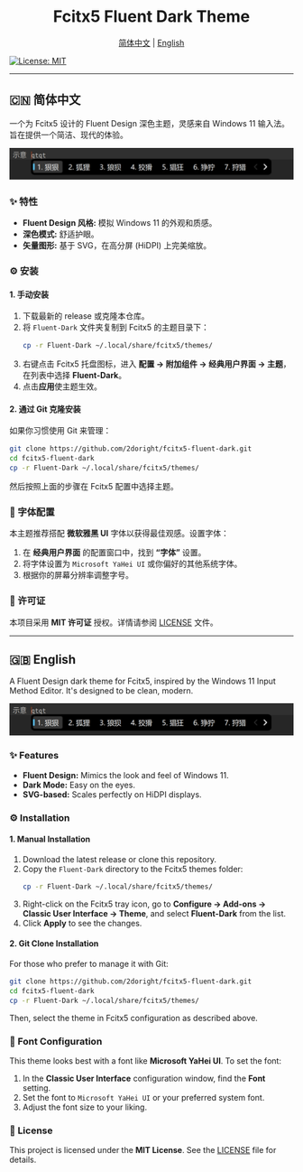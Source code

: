 <div align="center">

# Fcitx5 Fluent Dark Theme

[简体中文](#-简体中文) | [English](#-english)

</div>

[![License: MIT](https://img.shields.io/badge/License-MIT-yellow.svg)](https://opensource.org/licenses/MIT)

---

<a name="-简体中文"></a>

## 🇨🇳 简体中文

一个为 Fcitx5 设计的 Fluent Design 深色主题，灵感来自 Windows 11 输入法。旨在提供一个简洁、现代的体验。

![效果截图](screenshot.png)

### ✨ 特性

-   **Fluent Design 风格:** 模拟 Windows 11 的外观和质感。
-   **深色模式:** 舒适护眼。
-   **矢量图形:** 基于 SVG，在高分屏 (HiDPI) 上完美缩放。

### ⚙️ 安装

#### 1. 手动安装

1.  下载最新的 release 或克隆本仓库。
2.  将 `Fluent-Dark` 文件夹复制到 Fcitx5 的主题目录下：
    ```bash
    cp -r Fluent-Dark ~/.local/share/fcitx5/themes/
    ```
3.  右键点击 Fcitx5 托盘图标，进入 **配置 -> 附加组件 -> 经典用户界面 -> 主题**，在列表中选择 **Fluent-Dark**。
4.  点击**应用**使主题生效。

#### 2. 通过 Git 克隆安装

如果你习惯使用 Git 来管理：
   ```bash
   git clone https://github.com/2doright/fcitx5-fluent-dark.git
   cd fcitx5-fluent-dark
   cp -r Fluent-Dark ~/.local/share/fcitx5/themes/
   ```
然后按照上面的步骤在 Fcitx5 配置中选择主题。

### 📝 字体配置

本主题推荐搭配 **微软雅黑 UI** 字体以获得最佳观感。设置字体：
1.  在 **经典用户界面** 的配置窗口中，找到 **“字体”** 设置。
2.  将字体设置为 `Microsoft YaHei UI` 或你偏好的其他系统字体。
3.  根据你的屏幕分辨率调整字号。

### 📄 许可证

本项目采用 **MIT 许可证** 授权。详情请参阅 [LICENSE](LICENSE) 文件。

---

<a name="-english"></a>

## 🇬🇧 English

A Fluent Design dark theme for Fcitx5, inspired by the Windows 11 Input Method Editor. It's designed to be clean, modern.

![Screenshot](screenshot.png)

### ✨ Features

-   **Fluent Design:** Mimics the look and feel of Windows 11.
-   **Dark Mode:** Easy on the eyes.
-   **SVG-based:** Scales perfectly on HiDPI displays.

### ⚙️ Installation

#### 1. Manual Installation

1.  Download the latest release or clone this repository.
2.  Copy the `Fluent-Dark` directory to the Fcitx5 themes folder:
    ```bash
    cp -r Fluent-Dark ~/.local/share/fcitx5/themes/
    ```
3.  Right-click on the Fcitx5 tray icon, go to **Configure -> Add-ons -> Classic User Interface -> Theme**, and select **Fluent-Dark** from the list.
4.  Click **Apply** to see the changes.

#### 2. Git Clone Installation

For those who prefer to manage it with Git:
   ```bash
   git clone https://github.com/2doright/fcitx5-fluent-dark.git
   cd fcitx5-fluent-dark
   cp -r Fluent-Dark ~/.local/share/fcitx5/themes/
   ```
Then, select the theme in Fcitx5 configuration as described above.

### 📝 Font Configuration

This theme looks best with a font like **Microsoft YaHei UI**. To set the font:
1.  In the **Classic User Interface** configuration window, find the **Font** setting.
2.  Set the font to `Microsoft YaHei UI` or your preferred system font.
3.  Adjust the font size to your liking.

### 📄 License

This project is licensed under the **MIT License**. See the [LICENSE](LICENSE) file for details.
